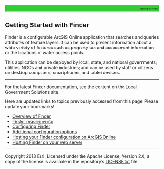 [LICENSE.txt]: ../LICENSE.txt

![](markdown/images/gettingStarted.png)

## Getting Started with Finder
Finder is a configurable ArcGIS Online application that searches and queries attributes of feature layers. It can be used to present information about a wide variety of features such as property tax and assessment information or the locations of water access points.

This application can be deployed by local, state, and national governments; utilities; NGOs and private industries; and can be used by staff or citizens on desktop computers, smartphones, and tablet devices.

----------

For the latest Finder documentation, see the content on the Local Government Solutions site.

Here are updated links to topics previously accessed from this page. Please update your bookmarks!

- [Overview of Finder](http://solutions.arcgis.com/local-government/help/finder/)
- [Finder requirements](http://solutions.arcgis.com/local-government/help/finder/#requirements)
- [Configuring Finder](http://solutions.arcgis.com/local-government/help/finder/get-started/configure-finder-app/)
- [Additional configuration options](http://solutions.arcgis.com/local-government/help/finder/get-started/additional-configuration/)
- [Hosting your Finder configuration on ArcGIS Online](http://solutions.arcgis.com/local-government/help/finder/get-started/host-your-configuration-on-arcgis-online/)
- [Hosting Finder on your web server](http://solutions.arcgis.com/local-government/help/finder/get-started/host-finder-on-your-web-server/)

----------
Copyright 2013 Esri. Licensed under the Apache License, Version 2.0; a copy of the license is available in the repository's [LICENSE.txt][] file.